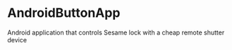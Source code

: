 # AndroidButtonApp
Android application that controls Sesame lock with a cheap remote shutter device
